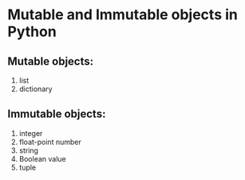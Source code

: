 # Mutable and Immutable objects in Python

## Mutable objects:
1. list
2. dictionary

## Immutable objects:
1. integer
2. float-point number
3. string
4. Boolean value
5. tuple